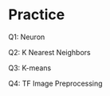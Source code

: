 # Practice 
Q1: Neuron                                      
          
Q2: K Nearest Neighbors    
  
Q3: K-means  

Q4: TF Image Preprocessing       
